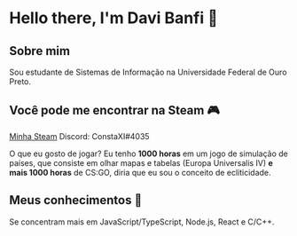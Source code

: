 # Hello there, I'm Davi Banfi 👋

## Sobre mim

Sou estudante de Sistemas de Informação na Universidade Federal de Ouro Preto.

## Você pode me encontrar na Steam :video_game:

[Minha Steam](https://steamcommunity.com/id/constaxi/)
Discord: ConstaXI#4035

O que eu gosto de jogar? Eu tenho **1000 horas** em um jogo de simulação de países, que consiste em olhar mapas e tabelas (Europa Universalis IV) **e mais 1000 horas** de CS:GO, diria que eu sou o conceito de ecliticidade.

## Meus conhecimentos :brain:
	
Se concentram mais em JavaScript/TypeScript, Node.js, React e C/C++.

